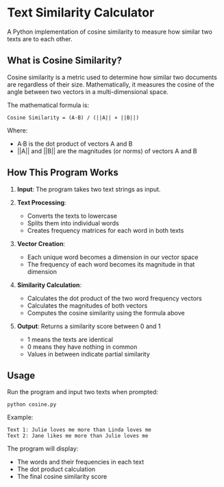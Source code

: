 # Text Similarity Calculator

A Python implementation of cosine similarity to measure how similar two texts are to each other.

## What is Cosine Similarity?

Cosine similarity is a metric used to determine how similar two documents are regardless of their size. Mathematically, it measures the cosine of the angle between two vectors in a multi-dimensional space.

The mathematical formula is:
```
Cosine Similarity = (A·B) / (||A|| × ||B||)
```
Where:
- A·B is the dot product of vectors A and B
- ||A|| and ||B|| are the magnitudes (or norms) of vectors A and B

## How This Program Works

1. **Input**: The program takes two text strings as input.

2. **Text Processing**:
   - Converts the texts to lowercase
   - Splits them into individual words
   - Creates frequency matrices for each word in both texts

3. **Vector Creation**:
   - Each unique word becomes a dimension in our vector space
   - The frequency of each word becomes its magnitude in that dimension

4. **Similarity Calculation**:
   - Calculates the dot product of the two word frequency vectors
   - Calculates the magnitudes of both vectors
   - Computes the cosine similarity using the formula above

5. **Output**: Returns a similarity score between 0 and 1
   - 1 means the texts are identical
   - 0 means they have nothing in common
   - Values in between indicate partial similarity

## Usage

Run the program and input two texts when prompted:

```
python cosine.py
```

Example:
```
Text 1: Julie loves me more than Linda loves me
Text 2: Jane likes me more than Julie loves me
```

The program will display:
- The words and their frequencies in each text
- The dot product calculation
- The final cosine similarity score
